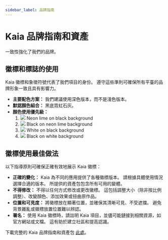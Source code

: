 ```yaml
---
sidebar_label: 品牌指南
---
```


# Kaia 品牌指南和資產

一致性強化了我們的品牌。

## 徽標和標誌的使用

Kaia 徽標和象徵符號代表了我們項目的身份。  遵守這些準則可確保所有平臺的品牌形象一致且具有影響力。

- **主要配色方案：** 我們建議使用深色版本，而不是淺色版本。
- **默認顏色組合：** 黑底霓虹石灰。
- **顏色使用優先級：**
  1. ![](/img/misc/kaia_brandmark_neonlime_on_black.png) Neon lime on black background
  2. ![](/img/misc/kaia_brandmark_black_on_neonlime.png) Black on neon lime background
  3. ![](/img/misc/kaia_brandmark_white_on_black.png) White on black background
  4. ![](/img/misc/kaia_brandmark_black_on_white.png) Black on white background

## 徽標使用最佳做法

以下指導原則可確保正確有效地展示 Kaia 徽標：

- **正確的變化：** Kaia 為不同的應用提供了各種徽標版本。 請根據具體使用情況選擇合適的版本。  所提供的資產包包含所有可用的變體。
- **不得修改：** 不得以任何方式修改或更改徽標。 這包括調整大小（除非按比例調整）、改變顏色、添加效果或扭曲原作品。
- **位置和可見度：** 將徽標放在顯著位置，並確保其清晰可見、不受遮擋。  避免背景雜亂或徽標放置位置難以辨認。
- **署名：** 使用 Kaia 徽標時，請註明 Kaia 項目，並儘可能鏈接到相關資源，如官方網站或文檔。 這有助於建立社區和提高認識。

下載完整的 Kaia 品牌指南和資產包 [此處](https://drive.google.com/drive/folders/1Ia9R44Aw4TQRyupqPDCQ5qaeuk-0iWr2?usp=drive_link)。
